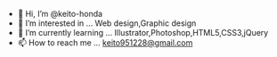 - 👋 Hi, I’m @keito-honda
- 👀 I’m interested in ... Web design,Graphic design
- 🌱 I’m currently learning ... Illustrator,Photoshop,HTML5,CSS3,jQuery
- 📫 How to reach me ... keito951228@gmail.com

<!---
keito-honda/keito-honda is a ✨ special ✨ repository because its `README.md` (this file) appears on your GitHub profile.
You can click the Preview link to take a look at your changes.
--->
